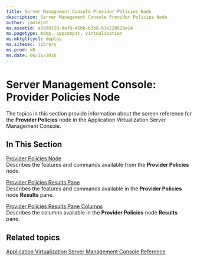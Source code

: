 ```yaml
---
title: Server Management Console Provider Policies Node
description: Server Management Console Provider Policies Node
author: jamiejdt
ms.assetid: a5b99158-9af8-45bb-b3b8-61e220529e14
ms.pagetype: mdop, appcompat, virtualization
ms.mktglfcycl: deploy
ms.sitesec: library
ms.prod: w8
ms.date: 06/16/2016
---
```



# Server Management Console: Provider Policies Node


The topics in this section provide information about the screen reference for the **Provider Policies** node in the Application Virtualization Server Management Console.

## In This Section


<a href="" id="provider-policies-node"></a>[Provider Policies Node](provider-policies-node.md)  
Describes the features and commands available from the **Provider Policies** node.

<a href="" id="provider-policies-results-pane"></a>[Provider Policies Results Pane](provider-policies-results-pane.md)  
Describes the features and commands available in the **Provider Policies** node **Results** pane.

<a href="" id="provider-policies-results-pane-columns"></a>[Provider Policies Results Pane Columns](provider-policies-results-pane-columns.md)  
Describes the columns available in the **Provider Policies** node **Results** pane.

## Related topics


[Application Virtualization Server Management Console Reference](application-virtualization-server-management-console-reference.md)

 

 





